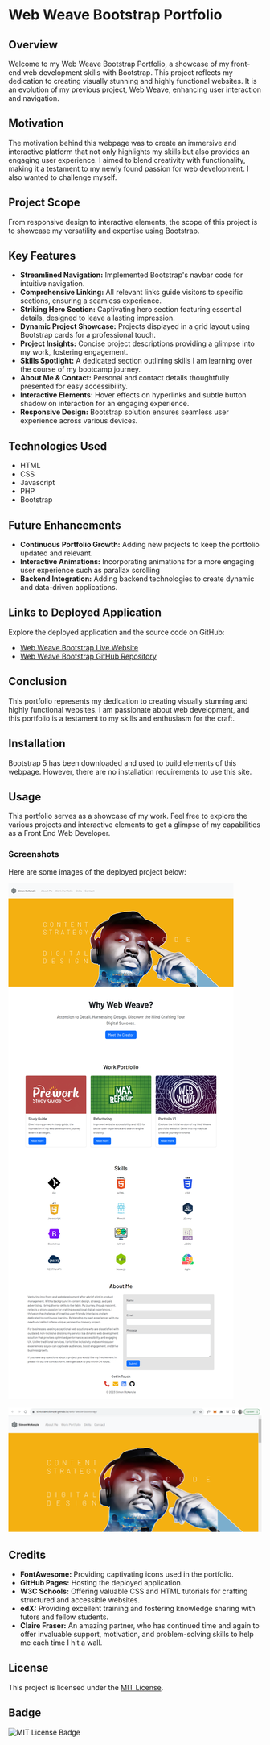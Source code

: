 # Web Weave Bootstrap Portfolio 

## Overview

Welcome to my Web Weave Bootstrap Portfolio, a showcase of my front-end web development skills with Bootstrap. This project reflects my dedication to creating visually stunning and highly functional websites. It is an evolution of my previous project, Web Weave, enhancing user interaction and navigation.

## Motivation

The motivation behind this webpage was to create an immersive and interactive platform that not only highlights my skills but also provides an engaging user experience. I aimed to blend creativity with functionality, making it a testament to my newly found passion for web development. I also wanted to challenge myself.

## Project Scope

From responsive design to interactive elements, the scope of this project is to showcase my versatility and expertise using Bootstrap.

## Key Features

- **Streamlined Navigation:** Implemented Bootstrap's navbar code for intuitive navigation.
- **Comprehensive Linking:** All relevant links guide visitors to specific sections, ensuring a seamless experience.
- **Striking Hero Section:** Captivating hero section featuring essential details, designed to leave a lasting impression.
- **Dynamic Project Showcase:** Projects displayed in a grid layout using Bootstrap cards for a professional touch.
- **Project Insights:** Concise project descriptions providing a glimpse into my work, fostering engagement.
- **Skills Spotlight:** A dedicated section outlining skills I am learning over the course of my bootcamp journey.
- **About Me & Contact:** Personal and contact details thoughtfully presented for easy accessibility.
- **Interactive Elements:** Hover effects on hyperlinks and subtle button shadow on interaction for an engaging experience.
- **Responsive Design:** Bootstrap solution ensures seamless user experience across various devices.


## Technologies Used

- HTML
- CSS
- Javascript
- PHP
- Bootstrap

## Future Enhancements

- **Continuous Portfolio Growth:** Adding new projects to keep the portfolio updated and relevant.
- **Interactive Animations:** Incorporating animations for a more engaging user experience such as parallax scrolling
- **Backend Integration:** Adding backend technologies to create dynamic and data-driven applications.

## Links to Deployed Application

Explore the deployed application and the source code on GitHub:

- [Web Weave Bootstrap Live Website](https://simonamckenzie.github.io/web-weave-bootstrap/)
- [Web Weave Bootstrap GitHub Repository](https://github.com/SimonAMcKenzie/web-weave-bootstrap)

## Conclusion

This portfolio represents my dedication to creating visually stunning and highly functional websites. I am passionate about web development, and this portfolio is a testament to my skills and enthusiasm for the craft.

## Installation

Bootstrap 5 has been downloaded and used to build elements of this webpage. However, there are no installation requirements to use this site. 

## Usage

This portfolio serves as a showcase of my work. Feel free to explore the various projects and interactive elements to get a glimpse of my capabilities as a Front End Web Developer.

### Screenshots

Here are some images of the deployed project below:

![Full Landing Page](/images/Simon-McKenzie-Web-Developer-Portfolio.png)

![Landing Page with deploy URL](/images/Simon-McKenzie-Web-Developer-Portfolio-URL.PNG)

## Credits

- **FontAwesome:** Providing captivating icons used in the portfolio.
- **GitHub Pages:** Hosting the deployed application.
- **W3C Schools:** Offering valuable CSS and HTML tutorials for crafting structured and accessible websites.
- **edX:** Providing excellent training and fostering knowledge sharing with tutors and fellow students.
- **Claire Fraser:** An amazing partner, who has continued time and again to offer invaluable support, motivation, and problem-solving skills to help me each time I hit a wall.

## License

This project is licensed under the [MIT License](LICENSE).

## Badge

![MIT License Badge](https://img.shields.io/badge/License-MIT-brightgreen)
